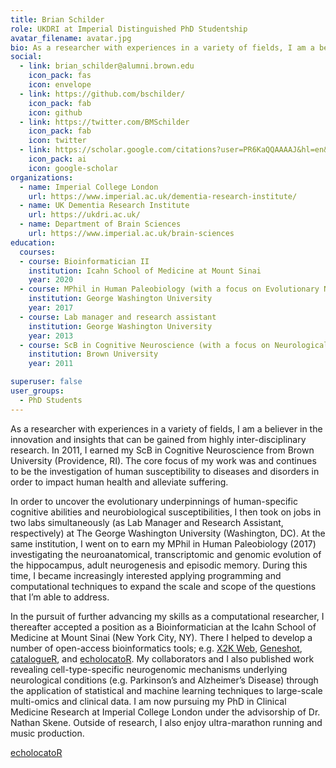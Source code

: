 ```yaml
---
title: Brian Schilder
role: UKDRI at Imperial Distinguished PhD Studentship
avatar_filename: avatar.jpg
bio: As a researcher with experiences in a variety of fields, I am a believer in the innovation and insights that can be gained from highly inter-disciplinary research. In 2011, I earned my ScB in Cognitive Neuroscience from Brown University (Providence, RI). The core focus of my work was and continues to be the investigation of human susceptibility to diseases and disorders in order to impact human health and alleviate suffering.
social:
  - link: brian_schilder@alumni.brown.edu
    icon_pack: fas
    icon: envelope
  - link: https://github.com/bschilder/
    icon_pack: fab
    icon: github
  - link: https://twitter.com/BMSchilder
    icon_pack: fab
    icon: twitter
  - link: https://scholar.google.com/citations?user=PR6KaQQAAAAJ&hl=en&oi=ao
    icon_pack: ai
    icon: google-scholar        
organizations:
  - name: Imperial College London
    url: https://www.imperial.ac.uk/dementia-research-institute/
  - name: UK Dementia Research Institute
    url: https://ukdri.ac.uk/
  - name: Department of Brain Sciences
    url: https://www.imperial.ac.uk/brain-sciences
education:
  courses:
  - course: Bioinformatician II
    institution: Icahn School of Medicine at Mount Sinai
    year: 2020
  - course: MPhil in Human Paleobiology (with a focus on Evolutionary Neurogenomics)
    institution: George Washington University
    year: 2017
  - course: Lab manager and research assistant
    institution: George Washington University
    year: 2013
  - course: ScB in Cognitive Neuroscience (with a focus on Neurological Diseases and Disorders)
    institution: Brown University
    year: 2011

superuser: false
user_groups:
  - PhD Students
---
```

As a researcher with experiences in a variety of fields, I am a believer in the innovation and insights that can be gained from highly inter-disciplinary research. In 2011, I earned my ScB in Cognitive Neuroscience from Brown University (Providence, RI). The core focus of my work was and continues to be the investigation of human susceptibility to diseases and disorders in order to impact human health and alleviate suffering. 

In order to uncover the evolutionary underpinnings of human-specific cognitive abilities and neurobiological susceptibilities, I then took on jobs in two labs simultaneously (as Lab Manager and Research Assistant, respectively) at The George Washington University (Washington, DC). At the same institution, I went on to earn my MPhil in Human Paleobiology (2017) investigating the neuroanatomical, transcriptomic and genomic evolution of the hippocampus, adult neurogenesis and episodic memory. During this time, I became increasingly interested applying programming and computational techniques to expand the scale and scope of the questions that I’m able to address.

In the pursuit of further advancing my skills as a computational researcher, I thereafter accepted a position as a Bioinformatician at the Icahn School of Medicine at Mount Sinai (New York City, NY). There I helped to develop a number of open-access bioinformatics tools; e.g. <a href="https://amp.pharm.mssm.edu/X2K">X2K Web</a>, <a href="https://amp.pharm.mssm.edu/geneshot">Geneshot</a>, <a href="https://github.com/RajLabMSSM/catalogueR">catalogueR</a>, and <a href="https://www.biorxiv.org/content/10.1101/2020.07.20.212407v1">echolocatoR</a>. My collaborators and I also published work revealing cell-type-specific neurogenomic mechanisms underlying neurological conditions (e.g. Parkinson’s and Alzheimer’s Disease) through the application of statistical and machine learning techniques to large-scale multi-omics and clinical data.
I am now pursuing my PhD in Clinical Medicine Research at Imperial College London under the advisorship of Dr. Nathan Skene. Outside of research, I also enjoy ultra-marathon running and music production.


<a href="https://www.biorxiv.org/content/10.1101/2020.07.20.212407v1">echolocatoR</a>


